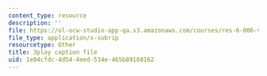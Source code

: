 ```yaml
---
content_type: resource
description: ''
file: https://ol-ocw-studio-app-qa.s3.amazonaws.com/courses/res-6-006-video-demonstrations-in-lasers-and-optics-spring-2008/1e04cfdc4d544eed534e465b89168162_LixwAXsN8vg.srt
file_type: application/x-subrip
resourcetype: Other
title: 3play caption file
uid: 1e04cfdc-4d54-4eed-534e-465b89168162
---
```

